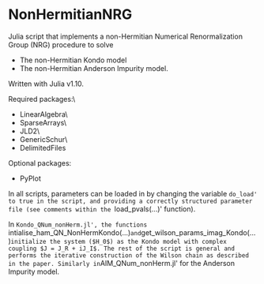 # NonHermitianNRG

Julia script that implements a non-Hermitian Numerical Renormalization Group (NRG) procedure to solve 
- The non-Hermitian Kondo model 
- The non-Hermitian Anderson Impurity model.

Written with Julia v1.10.

Required packages:\
- LinearAlgebra\
- SparseArrays\
- JLD2\
- GenericSchur\
- DelimitedFiles

Optional packages:
- PyPlot

In all scripts, parameters can be loaded in by changing the variable `do_load' to true in the script, and providing a correctly structured parameter file (see comments within the `load_pvals(...)' function).

In `Kondo_QNum_nonHerm.jl', the functions `intialise_ham_QN_NonHermKondo(...)` and `get_wilson_params_imag_Kondo(...)` initialize the system ($H_0$) as the Kondo model with complex coupling $J = J_R + iJ_I$.
The rest of the script is general and performs the iterative construction of the Wilson chain as described in the paper.
Similarly in `AIM_QNum_nonHerm.jl' for the Anderson Impurity model.
